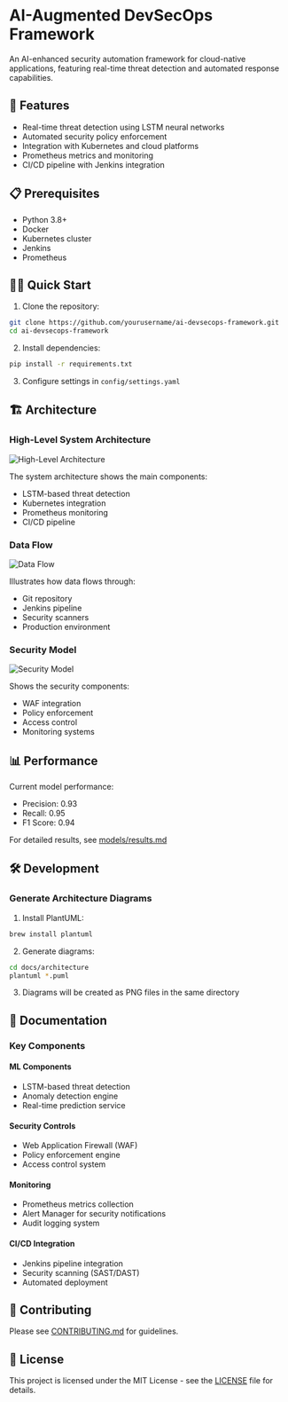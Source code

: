 # AI-Augmented DevSecOps Framework

An AI-enhanced security automation framework for cloud-native applications, featuring real-time threat detection and automated response capabilities.

## 🚀 Features

- Real-time threat detection using LSTM neural networks
- Automated security policy enforcement
- Integration with Kubernetes and cloud platforms
- Prometheus metrics and monitoring
- CI/CD pipeline with Jenkins integration

## 📋 Prerequisites

- Python 3.8+
- Docker
- Kubernetes cluster
- Jenkins
- Prometheus

## 🏃‍♂️ Quick Start

1. Clone the repository:
```bash
git clone https://github.com/yourusername/ai-devsecops-framework.git
cd ai-devsecops-framework
```

2. Install dependencies:
```bash
pip install -r requirements.txt
```

3. Configure settings in `config/settings.yaml`

## 🏗 Architecture

### High-Level System Architecture

![High-Level Architecture](docs/architecture/high-level-architecture.png)

The system architecture shows the main components:
- LSTM-based threat detection
- Kubernetes integration
- Prometheus monitoring
- CI/CD pipeline

### Data Flow

![Data Flow](docs/architecture/data-flow.png)

Illustrates how data flows through:
- Git repository
- Jenkins pipeline
- Security scanners
- Production environment

### Security Model

![Security Model](docs/architecture/security-model.png)

Shows the security components:
- WAF integration
- Policy enforcement
- Access control
- Monitoring systems

## 📊 Performance

Current model performance:
- Precision: 0.93
- Recall: 0.95
- F1 Score: 0.94

For detailed results, see [models/results.md](models/results.md)

## 🛠 Development

### Generate Architecture Diagrams

1. Install PlantUML:
```bash
brew install plantuml
```

2. Generate diagrams:
```bash
cd docs/architecture
plantuml *.puml
```

3. Diagrams will be created as PNG files in the same directory

## 📝 Documentation

### Key Components

#### ML Components
- LSTM-based threat detection
- Anomaly detection engine
- Real-time prediction service

#### Security Controls
- Web Application Firewall (WAF)
- Policy enforcement engine
- Access control system

#### Monitoring
- Prometheus metrics collection
- Alert Manager for security notifications
- Audit logging system

#### CI/CD Integration
- Jenkins pipeline integration
- Security scanning (SAST/DAST)
- Automated deployment

## 🤝 Contributing

Please see [CONTRIBUTING.md](CONTRIBUTING.md) for guidelines.

## 📄 License

This project is licensed under the MIT License - see the [LICENSE](LICENSE) file for details.